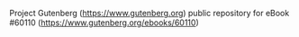 Project Gutenberg (https://www.gutenberg.org) public repository for eBook #60110 (https://www.gutenberg.org/ebooks/60110)
